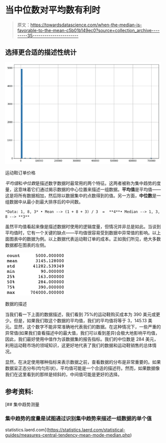 # 当中位数对平均数有利时

> 原文：<https://towardsdatascience.com/when-the-median-is-favorable-to-the-mean-c5b01b149ec0?source=collection_archive---------35----------------------->

## 选择更合适的描述性统计

![](img/4dff0b57a23ab7ff9a362fe48ca58432.png)

运动鞋订单价格

*平均值*和*中位数*是描述数字数据时最常用的两个特征。这两者被称为集中趋势的度量，这意味着它们通过揭示数据的中心位置来描述一组数据。**平均值**是平均值——这是将所有数据相加，然后除以数据集中的点数得到的值。另一方面，**中位数**是一组数据中从最小到最大排序后的中间数。

```
*Data: 1, 8, 3* • Mean --> (1 + 8 + 3) / 3  =  **4**• Median --> 1, 3, 8 --> **3**
```

虽然平均值看起来像是描述数据时使用的逻辑度量，但情况并非总是如此。当谈到平均值时，它有一个关键的缺点——平均值很容易受到数据中异常值的影响。以上面图表中的数据为例。以上数据代表运动鞋订单的成本。正如我们所见，绝大多数数据都在图表的左侧。

![](img/76f6fde075221dc965b4afb52f47aa26.png)

数据的描述

当我们看一下上面的数据描述，我们看到 75%的运动鞋购买成本为 390 美元或更少。但是，如果我们取这个数据的平均值，我们的平均值将等于 3，145.13 美元。显然，这个数字不能非常准确地代表我们的数据。在这种情况下，一些严重的异常值(如果我们查看描述中的最大值，我们可以看到差异)会极大地影响平均值，因此，我们最好使用中值作为该数据集的报告指标。我们的中位数是 284 美元，利用运动鞋市场的领域知识，这更好地代表了我们的数据和运动鞋销售的总体情况。

显然，在决定使用哪种指标来表示数据之前，查看数据的分布是非常重要的。如果数据呈正态分布(均匀形状)，平均值可能是一个合适的描述符。然而，如果数据像我们在这里看到的那样是倾斜的，中间值可能是更好的选择。

## 参考资料:

[](https://statistics.laerd.com/statistical-guides/measures-central-tendency-mean-mode-median.php) [## 集中趋势测量

### 集中趋势的度量是试图通过识别集中趋势来描述一组数据的单个值

statistics.laerd.com](https://statistics.laerd.com/statistical-guides/measures-central-tendency-mean-mode-median.php)